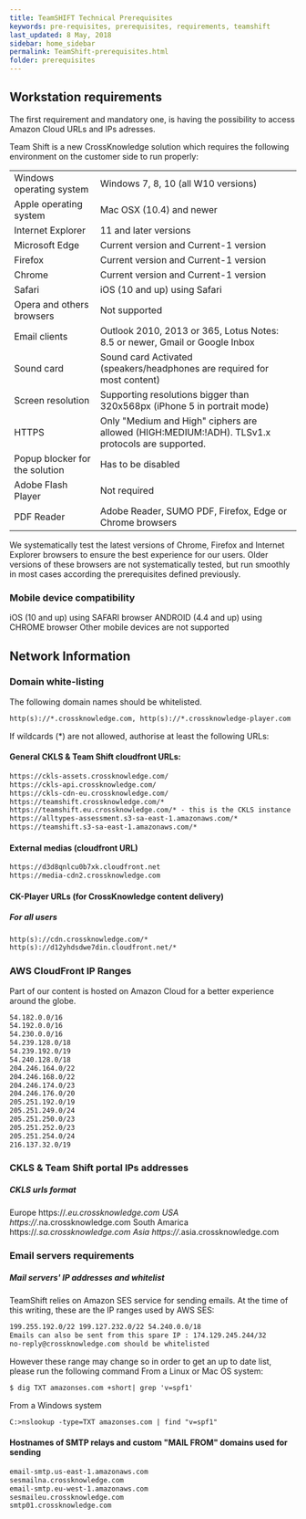```yaml
---
title: TeamSHIFT Technical Prerequisites
keywords: pre-requisites, prerequisites, requirements, teamshift
last_updated: 8 May, 2018
sidebar: home_sidebar
permalink: TeamShift-prerequisites.html
folder: prerequisites
---
```



## Workstation requirements 

The first requirement and mandatory one, is having the possibility to access Amazon Cloud URLs and IPs adresses.

Team Shift is a new CrossKnowledge solution which requires the following environment on the customer side to run properly:

<table>
    <tbody>
		  <tr>
            <td>Windows operating system</td>
            <td>Windows 7, 8, 10 (all W10 versions)</td>
        </tr>
        <tr>
            <td>Apple operating system</td>
            <td>Mac OSX (10.4) and newer</td>
        </tr>
        <tr>
            <td>Internet Explorer</td>
            <td>11 and later versions</td>
        </tr>
        <tr>
            <td>Microsoft Edge</td>
            <td>Current version and Current-1 version</td>
        </tr>
        <tr>
            <td>Firefox</td>
            <td>Current version and Current-1 version</td>
        </tr>
        <tr>
            <td>Chrome</td>
            <td>Current version and Current-1 version</td>
        </tr>
        <tr>
            <td>Safari</td>
            <td>iOS (10 and up) using Safari</td>
        </tr>
        <tr>
            <td>Opera and others browsers</td>
            <td>Not supported</td>
        </tr>
        <tr>
            <td>Email clients</td>
            <td>Outlook 2010, 2013 or 365, Lotus Notes: 8.5 or newer, Gmail or Google Inbox</td>
        </tr>
		<tr>
            <td>Sound card</td>
            <td>Sound card Activated (speakers/headphones are required for most content)</td>
        </tr>
		<tr>
            <td>Screen resolution</td>
            <td>Supporting resolutions bigger than 320x568px (iPhone 5 in portrait mode)</td>
        </tr>
        <tr>
            <td>HTTPS</td>
            <td>Only "Medium and High" ciphers are allowed (HIGH:MEDIUM:!ADH). TLSv1.x protocols are supported.</td>
        </tr>
        <tr>
            <td>Popup blocker for the solution</td>
            <td>Has to be disabled</td>
        </tr>
		        <tr>
            <td width="30%">Adobe Flash Player</td>
            <td width="70%">Not required</td>
        </tr>
        <tr>
            <td width="30%">PDF Reader</td>
            <td width="70%">Adobe Reader, SUMO PDF, Firefox, Edge or Chrome browsers</td>
        </tr>
    </tbody>
</table>

We systematically test the latest versions of Chrome, Firefox and Internet Explorer browsers to ensure the best experience for our users. Older versions of these browsers are not systematically tested, but run smoothly in most cases according the prerequisites defined previously. 

### Mobile device compatibility

iOS (10 and up) using SAFARI browser
ANDROID (4.4 and up) using CHROME browser
Other mobile devices are not supported

## Network Information

### Domain white-listing
The following domain names should be whitelisted.
```txt
http(s)://*.crossknowledge.com, http(s)://*.crossknowledge-player.com
```

If wildcards (*) are not allowed, authorise at least the following URLs:<br/>
#### General CKLS & Team Shift cloudfront URLs:

```txt
https://ckls-assets.crossknowledge.com/
https://ckls-api.crossknowledge.com/
https://ckls-cdn-eu.crossknowledge.com/
https://teamshift.crossknowledge.com/*
https://teamshift.eu.crossknowledge.com/* - this is the CKLS instance
https://alltypes-assessment.s3-sa-east-1.amazonaws.com/*
https://teamshift.s3-sa-east-1.amazonaws.com/*
```

#### External medias (cloudfront URL)
```txt
https://d3d8qnlcu0b7xk.cloudfront.net
https://media-cdn2.crossknowledge.com
```

#### CK-Player URLs (for CrossKnowledge content delivery)

##### For all users
```txt
http(s)://cdn.crossknowledge.com/*
http(s)://d12yhdsdwe7din.cloudfront.net/*
```

### AWS CloudFront IP Ranges

Part of our content is hosted on Amazon Cloud for a better experience around the globe.

```txt
54.182.0.0/16
54.192.0.0/16
54.230.0.0/16
54.239.128.0/18
54.239.192.0/19
54.240.128.0/18
204.246.164.0/22
204.246.168.0/22
204.246.174.0/23
204.246.176.0/20
205.251.192.0/19
205.251.249.0/24
205.251.250.0/23
205.251.252.0/23
205.251.254.0/24
216.137.32.0/19
```

### CKLS & Team Shift portal IPs addresses

##### CKLS urls format
Europe https://*.eu.crossknowledge.com
USA https://*.na.crossknowledge.com
South Amarica https://*.sa.crossknowledge.com
Asia https://*.asia.crossknowledge.com

### Email servers requirements

##### Mail servers' IP addresses and whitelist

TeamShift relies on Amazon SES service for sending emails. 
At the time of this writing, these are the IP ranges used by AWS SES:

```txt
199.255.192.0/22 199.127.232.0/22 54.240.0.0/18
Emails can also be sent from this spare IP : 174.129.245.244/32
no-reply@crossknowledge.com should be whitelisted
```
However these range may change so in order to get an up to date list, please run the following command 
From a Linux or Mac OS system:
```txt
$ dig TXT amazonses.com +short| grep 'v=spf1'
```
From a Windows system
```txt
C:>nslookup -type=TXT amazonses.com | find "v=spf1"
```

#### Hostnames of SMTP relays and custom "MAIL FROM" domains used for sending 	

```txt
email-smtp.us-east-1.amazonaws.com
sesmailna.crossknowledge.com
email-smtp.eu-west-1.amazonaws.com
sesmaileu.crossknowledge.com
smtp01.crossknowledge.com
```
